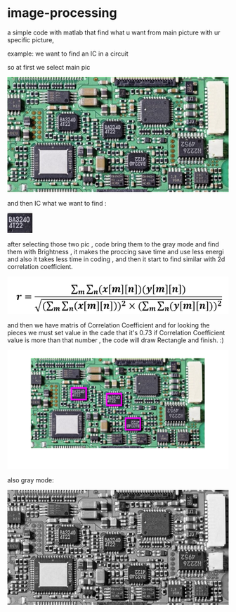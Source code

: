 # image-processing
a simple code with matlab that find what u want from main picture with ur specific picture,


example:
we want to find an IC in a circuit 


so at first we  select main pic

![main pic](https://github.com/A-weirdo/image-processing/blob/main/Printed-Circuit-Board.jpg)


and then IC what we want to find :

![IC pic](https://github.com/A-weirdo/image-processing/blob/main/BA3240.png)



after selecting those two pic , code bring them to the gray mode and find them with  Brightness , it makes the proccing save time and use less energi and also it takes less time in coding , and then it start to find similar with 2d correlation coefficient. 



![2-d correlation coefficient](https://github.com/A-weirdo/image-processing/blob/main/2d%20correlation%20coefficient%20formula.png)




and then we have matris of Correlation Coefficient and for looking the pieces we must set value in the cade that it's 0.73 if  Correlation Coefficient value is more than that number , the code will draw Rectangle  and finish. :)



![finall result](https://github.com/A-weirdo/image-processing/blob/main/finall%20result.png)















also gray mode: 


![gray main](https://github.com/A-weirdo/image-processing/blob/main/main%20gray.png)



















